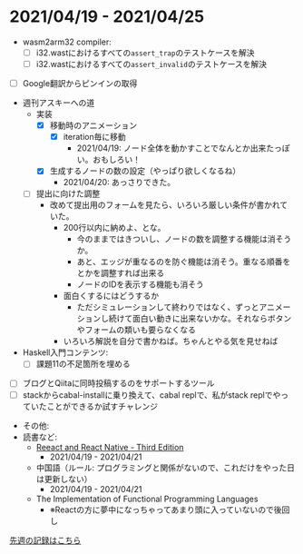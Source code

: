 # 2021/04/19 - 2021/04/25

- wasm2arm32 compiler:
    - [ ] i32.wastにおけるすべての`assert_trap`のテストケースを解決
    - [ ] i32.wastにおけるすべての`assert_invalid`のテストケースを解決
- [ ] Google翻訳からピンインの取得
- 週刊アスキーへの道
    - 実装
        - [x] 移動時のアニメーション
            - [x] iteration毎に移動
                - 2021/04/19: ノード全体を動かすことでなんとか出来たっぽい。おもしろい！
        - [x] 生成するノードの数の設定（やっぱり欲しくなるね）
            - 2021/04/20: あっさりできた。
    - [ ] 提出に向けた調整
        - 改めて提出用のフォームを見たら、いろいろ厳しい条件が書かれていた。
            - 200行以内に納めよ、とな。
                - 今のままではきついし、ノードの数を調整する機能は消そうか。
                - あと、エッジが重なるのを防ぐ機能は消そう。重なる順番をとかを調整すれば出来る
                - ノードのIDを表示する機能も消そう
            - 面白くするにはどうするか
                - ただシミュレーションして終わりではなく、ずっとアニメーションし続けて面白い動きに出来ないかな。それならボタンやフォームの類いも要らなくなる
            - いろいろ解説を自分で書かねば。ちゃんとやる気を見せねば
- Haskell入門コンテンツ:
    - [ ] 課題11の不足箇所を埋める
- [ ] ブログとQiitaに同時投稿するのをサポートするツール
- [ ] stackからcabal-installに乗り換えて、cabal replで、私がstack replでやっていたことができるか試すチャレンジ
- その他:
- 読書など:
    - [Reeact and React Native - Third Edition](https://www.packtpub.com/product/react-and-react-native-third-edition/9781839211140)
        - 2021/04/19 - 2021/04/21
    - 中国語（ルール: プログラミングと関係がないので、これだけをやった日は更新しない）
        - 2021/04/19 - 2021/04/21
    - The Implementation of Functional Programming Languages
        - ※Reactの方に夢中になっちゃってあまり頭に入っていないので後回し

[先週の記録はこちら](https://github.com/igrep/daily-commits/blob/223ec0bcd716bbfe84c0453fb4245e5ced6e100d/yesterday.md)
